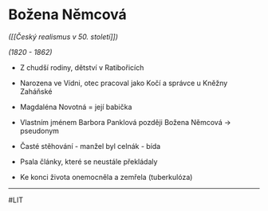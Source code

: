 # Božena Němcová
*([[Český realismus v 50. století]])*

*(1820 - 1862)*
- Z chudší rodiny, dětství v Ratibořicích
- Narozena ve Vídni, otec pracoval jako Kočí a správce u Kněžny Zaháňské
- Magdaléna Novotná = její babička
- Vlastním jménem Barbora Panklová později Božena Němcová -> pseudonym

- Časté stěhování - manžel byl celnák - bída
- Psala články, které se neustále překládaly
- Ke konci života onemocněla a zemřela (tuberkulóza)

---
#LIT